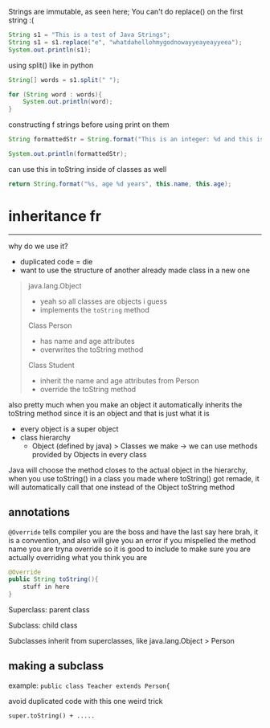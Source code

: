 
Strings are immutable, as seen here; You can't do replace() on the first string :(
```java
String s1 = "This is a test of Java Strings";  
String s1 = s1.replace("e", "whatdahellohmygodnowayyeayeayyeea");  
System.out.println(s1);
```

using split() like in python
```java
String[] words = s1.split(" ");

for (String word : words){
	System.out.println(word);
}
```

constructing f strings before using print on them
```java
String formattedStr = String.format("This is an integer: %d and this is a double: %.2f", 10, 3.14159);

System.out.println(formattedStr);
```

can use this in toString inside of classes as well
```java
return String.format("%s, age %d years", this.name, this.age);
```

# inheritance fr
---
why do we use it?
- duplicated code = die
- want to use the structure of another already made class in a new one

> java.lang.Object
>- yeah so all classes are objects i guess 
>- implements the `toString` method
>
>Class Person
>- has name and age attributes
>- overwrites the toString method
>
>Class Student
>- inherit the name and age attributes from Person
>- override the toString method

also pretty much when you make an object it automatically inherits the toString method since it is an object and that is just what it is
- every object is a super object
- class hierarchy
	- Object (defined by java) > Classes we make -> we can use methods provided by Objects in every class 

Java will choose the method closes to the actual object in the hierarchy, when you use toString() in a class you made where toString() got remade, it will automatically call that one instead of the Object toString method

## annotations

`@Override` tells compiler you are the boss and have the last say here brah, it is a convention, and also will give you an error if you mispelled the method name you are tryna override so it is good to include to make sure you are actually overriding what you think you are
```java
@Override
public String toString(){
	stuff in here
}
```

Superclass: parent class

Subclass: child class

Subclasses inherit from superclasses, like java.lang.Object > Person

## making a subclass

example: `public class Teacher extends Person{`

avoid duplicated code with this one weird trick
```
super.toString() + .....
```